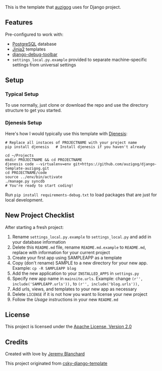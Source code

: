 This is the template that [auzigog](http://github.com/auzigog/) uses for Django project.

## Features
Pre-configured to work with:

  * [PostgreSQL](http://www.postgresql.org/) database
  * [Jinja2](http://jinja.pocoo.org/docs/) templates
  * [django-debug-toolbar](http://github.com/django-debug-toolbar/django-debug-toolbar)
  * `settings_local.py.example` provided to separate machine-specific settings from universal settings


## Setup
### Typical Setup
To use normally, just clone or download the repo and use the directory structure to get you started.

### Djenesis Setup
Here's how I would typically use this template with [Djenesis](http://github.com/concentricsky/djenesis):

    # Replace all instaces of PROJECTNAME with your project name
    pip install djenesis   # Install djenesis if you haven't already

    cd ~/Projects
    mkdir PROJECTNAME && cd PROJECTNAME
    djenesis code --virtualenv=env git+https://github.com/auzigog/django-template-auzigog.git
    cd PROJECTNAME/code
    source ../env/bin/activate
    ./manage.py syncdb
    # You're ready to start coding!

Run `pip install requirements-debug.txt` to load packages that are just for local development.


## New Project Checklist
After starting a fresh project:

  1. Rename `settings_local.py.example` to `settings_local.py` and add in your database information
  1. Delete this `README.md` file, rename `README.md.example` to `README.md`, replace with information for your current project
  1. Create your first app using SAMPLEAPP as a template
  1. Copy (don't rename) SAMPLE to a new directory for your new app. Example: `cp -R SAMPLEAPP blog`
  1. Add the new application to your `INSTALLED_APPS` in `settings.py`
  1. Specify new app name in `mainsite.urls`. Example: change `(r'', include('SAMPLEAPP.urls')),` to `(r'', include('blog.urls')),`
  1. Add urls, views, and templates to your new app as necessary
  1. Delete `LICENSE` if it is not how you want to license your new project
  1. Follow the *Usage* instructions in your new `README.md`


## License
This project is licensed under the [Apache License, Version 2.0](http://www.apache.org/licenses/LICENSE-2.0)


## Credits
Created with love by [Jeremy Blanchard](http://blanchardjeremy.com)

This project originated from [csky-django-template](https://github.com/concentricsky/csky-django-template)